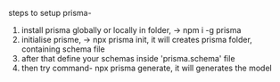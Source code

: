 steps to setup prisma-

1. install prisma globally or locally in folder, -> npm i -g prisma
2. initialise prisme, -> npx prisma init, it will creates prisma folder, containing schema file
3. after that define your schemas inside 'prisma.schema' file
4. then try command- npx prisma generate, it will generates the model
